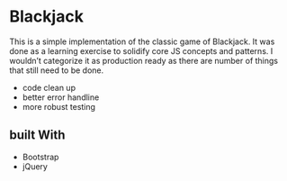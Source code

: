 # Blackjack

This is a simple implementation of the classic game of Blackjack.  It was done as a learning exercise to solidify core JS concepts and patterns.  I wouldn’t categorize it as production ready as there are number of things that still need to be done.  

* code clean up 
* better error handline
* more robust testing 


## built With

* Bootstrap 
* jQuery
